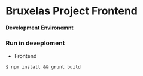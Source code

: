 # Bruxelas Project Frontend

**Development Environemnt**   

### Run in deveploment
- Frontend
```
$ npm install && grunt build
```


